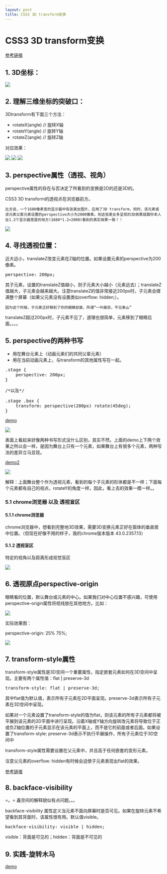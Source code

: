 ```yaml
---
layout: post
title: CSS3 3D transform变换
---
```


# CSS3 3D transform变换

[参考链接](http://www.zhangxinxu.com/wordpress/2012/09/css3-3d-transform-perspective-animate-transition/)

## 1. 3D坐标：

<img src="http://image.zhangxinxu.com/image/blog/201209/3d_axes.png">

## 2. 理解三维坐标的突破口：

3Dtransform有下面三个方法：

+ rotateX(angle)		// 旋转X轴
+ rotateY(angle)		// 旋转Y轴
+ rotateZ(angle)		// 旋转Z轴

对应效果：

<img src="http://image.zhangxinxu.com/image/blog/201209/2012-09-05_175406.png">

<img src="http://image.zhangxinxu.com/image/blog/201209/2012-09-05_175458.png">

<img src="http://image.zhangxinxu.com/image/blog/201209/2012-09-05_175551.png">

## 3. perspective属性（透视、视角）

perspective属性的存在与否决定了所看到的变换是2D的还是3D的。

CSS3 3D transform的透视点在浏览器前方。

	比方说，一个1680像素宽的显示器中有张美女图片，应用了3D transform，同时，该元素或该元素父辈元素设置的perspective大小为2000像素。则这张美女多呈现的3D效果就跟你本人在1.2个显示器宽度的地方(1680*1.2≈2000)看到的真实效果一致！！
	
<img src="http://image.zhangxinxu.com/image/blog/201209/3d-distance.jpg">

## 4. 寻找透视位置：

近大远小，translateZ改变元素在Z轴的位置。如果设置元素的perspective为200像素。

<pre>
perspective: 200px;
</pre>

其子元素，设置的translateZ值越小，则子元素大小越小（元素远去）；translateZ值越大，子元素会越来越大。注意translateZ的值非常接近200px时，子元素会撑满整个屏幕（如果父元素没有设置类似overflow: hidden;）。

	因为这个时候，子元素正好移到了你的眼睛前面，所谓“一叶蔽目，不见泰山”
	
translateZ超过200px时，子元素不见了，道理也很简单，元素移到了眼睛后面。。。。

## 5. perspective的两种书写

+ 用在舞台元素上（动画元素们的共同父辈元素）
+ 用在当前动画元素上，与transform的其他属性写在一起。

<pre>
.stage {
	perspective: 200px;
}

/*以及*/

.stage .box {
	transform: perspective(200px) rotate(45deg);
}
</pre>

[demo](http://www.zhangxinxu.com/study/201209/transform-perspective-two-write-style.html)

<img src="http://image.zhangxinxu.com/image/blog/201209/2012-09-05_222328.png">

表面上看起来好像两种书写形式没什么区别，其实不然。上面的demo上下两个效果之所以会一样，是因为舞台上只有一个元素，如果舞台上有很多个元素，两种写法的差异立马显现。

[demo2](http://www.zhangxinxu.com/study/201209/transform-perspective-same-rotate.html)

<img src="http://image.zhangxinxu.com/image/blog/201209/2012-09-05_222911.png">

解释：上面舞台整个作为透视元素，看到的每个子元素的形体都是不一样；下面每个元素都有自己的视点，rotateY的角度一样，因此，看上去的效果一模一样。。

### 5.1 chrome浏览器 以及 透视盲区

#### 5.1.1 chrome浏览器

chrome浏览器中，想看到完整地3D效果，需要3D变换元素正好在窗体的垂直居中位置。（但现在好像不用的样子，我的chrome版本版本 43.0.2357.13）

#### 5.1.2 透视盲区

特定的视角以及距离形成视觉盲区

<img src="http://image.zhangxinxu.com/image/blog/201209/2012-09-05_224822.png">

## 6. 透视原点perspective-origin

眼睛看的位置，默认舞台或元素的中心。如果我们对中心位置不感兴趣，可使用perspective-origin属性将视线放在其他地方。比如：

<img src="http://image.zhangxinxu.com/image/blog/201209/what-are-u-looking.png">

实际效果图：

perspective-origin: 25% 75%;

<img src="http://image.zhangxinxu.com/image/blog/201209/perspective02.png">

## 7. transform-style属性

transform-style属性是3D空间一个重要属性，指定嵌套元素如何在3D空间中呈现。主要有两个属性值：flat | preserve-3d

<pre>
transform-style: flat | preserve-3d;
</pre>

其中flat值为默认值，表示所有子元素在2D平面呈现。preserve-3d表示所有子元素在3D空间中呈现。

如果对一个元素设置了transform-style的值为flat，则该元素的所有子元素都将被平展到该元素的2D平面中进行呈现。沿着X轴或Y轴方向旋转改元素将导致位于正或负Z轴位置的子元素显示在该元素的平面上，而不是它的前面或者后面。如果设置了transform-style: preserve-3d表示不执行平展操作，所有子元素位于3D空间中

transform-style属性需要设置在父元素中，并且高于任何嵌套的变形元素。

注意父元素的overflow: hidden有时候会迫使子元素表现出flat的效果。

[参考链接](http://www.w3cplus.com/css3/transform-basic-property.html)

## 8. backface-visibility

=。= 鑫空间的解释貌似有点问题。。。

backface-visibility 属性定义当元素不面向屏幕时是否可见。如果在旋转元素不希望看到其背面时，该属性很有用。默认值visible。

<pre>
backface-visibility: visible | hidden;
</pre>

visible：背面是可见的；hidden：背面是不可见的

## 9. 实践-旋转木马

[demo](http://www.zhangxinxu.com/study/201209/pictures-3d-slide-view.html)